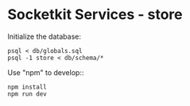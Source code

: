 Socketkit Services - store
=============================

Initialize the database:

    psql < db/globals.sql
    psql -1 store < db/schema/*

Use "npm" to develop::

    npm install
    npm run dev
